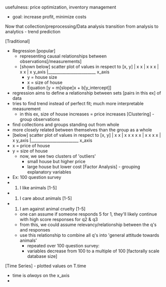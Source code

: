 usefulness: price optimization, inventory management
- goal: increase profit, minimize costs

Now that collection/preprocessing/Data analysis
transition from analysis to analytics - trend prediction

[Traditional]
- Regression [popular]
	- representing causal relationships between observations[/measurements]
	- [shown below] scatter plot of values in respect to [x, y]
	  |                                      x                 x
	  |                         x         x       x
	  |                 x                x
        	  |             x
y_axis |________________________ x_axis
		- y = house size 
		- x = size of house
		- Equation [y = m[slope]x + b[y_intercept]]
- regression aims to define a relationship between sets [pairs in this ex] of data
- tries to find trend instead of perfect fit; much more interpretable measurement
	- in this ex, size of house increases = price increases
[Clustering] - group observations
- find collections and groups standing out from whole
- more closely related between themselves than the group as a whole
- [below] scatter plot of values in respect to [x, y]
	  |            x         x
	  |                 x        x         x     x  x
	  |                 x                x  x      x
        	  |                                              x
y_axis |________________________ x_axis
- x = price of house
- y = size of house
	- now, we see two clusters of 'outliers' 
		- small house but higher price
		- large house but lower cost
[Factor Analysis] - grouping explanatory variables
- Ex: 100 question survey
- 1. I like animals [1-5]
- 1. I care about animals [1-5]
- 1. I am against animal cruelty [1-5]
	- one can assume if someone responds 5 for 1, they'll likely continue with high score responses for q2 & q3
	- from this, we could assume relevancy/relationship between the q's and responses
	- use this relationship to combine all q's into 'general attitude towards animals'
		- repeated over 100 question survey:
		- variables decrease from 100 to a multiple of 100 [factorally scale database size]

[Time Series] - plotted values on T.time
- time is *always* on the x_axis
- 